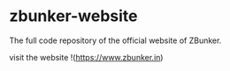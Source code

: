 # zbunker-website

The full code repository of the official website of ZBunker.

visit the website !(<https://www.zbunker.in>)

